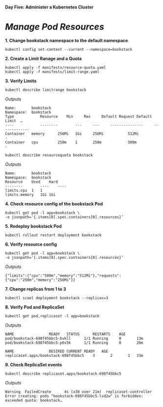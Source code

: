 **Day Five: Administer a Kubernetes Cluster**
# *Manage Pod Resources*

**1. Change bookstack namespace to the default namespace**
```
kubectl config set-context --current --namespace=bookstack
```
**2. Create a Limit Ranage and a Quota**
```
kubectl apply -f manifests/resource-quota.yaml
kubectl apply -f manifests/limit-range.yaml
```
**3. Verify Limits**
```
kubectl describe limitrange bookstack
```
*Outputs*
```
Name:       bookstack
Namespace:  bookstack
Type			Resource	Min		Max		Default Request	Default Limit  …
----			--------		---		---		---------------		-------------
Container	memory		256Mi	1Gi		256Mi			512Mi          -
Container	cpu			250m	1		250m			500m           -
```
```
kubectl describe resourcequota bookstack
```
*Outputs*
```
Name:		bookstack
Namespace:	bookstack
Resource	Used	Hard
--------		----	----
limits.cpu	1	1
limits.memory	1Gi	1Gi
```
**4. Check resource config of the bookstack Pod**
```
kubectl get pod -l app=bookstack \
-o jsonpath='{.items[0].spec.containers[0].resources}’
```
**5. Redeploy bookstack Pod**
```
kubectl rollout restart deployment bookstack
```
**6. Verify resource config**
```
kubectl get pod -l app=bookstack \
-o jsonpath='{.items[0].spec.containers[0].resources}’
```
*Outputs*
```
{"limits":{"cpu":"500m","memory":"512Mi"},"requests":{"cpu":"250m","memory":"256Mi"}}
```
**7. Change replicas from 1 to 3**
```
kubectl scael deployment bookstack --replicas=3
```
**8. Verify Pod and ReplicaSet**
```
kubectl get pod,replicaset -l app=bookstack
```
*Outputs*
```
NAME				READY	STATUS		RESTARTS	AGE
pod/bookstack-698f45bbc5-bvkll		1/1	Running		0		13m
pod/bookstack-698f45bbc5-p6v5k		1/1	Running		0		26m

NAME				DESIRED	CURRENT	READY	AGE
replicaset.apps/bookstack-698f45bbc5	3		2		2	33m
```
**9. Check ReplicaSet events**
```
kubectl describe replicaset.apps/bookstack-698f45bbc5
```
*Outputs*
```
Warning  FailedCreate      4s (x30 over 21m)  replicaset-controller Error creating: pods "bookstack-698f45bbc5-lvd2w" is forbidden: exceeded quota: bookstack…
```